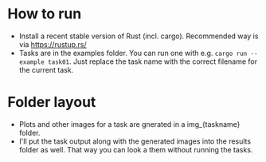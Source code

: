 # How to run

* Install a recent stable version of Rust (incl. cargo). Recommended way is via https://rustup.rs/
* Tasks are in the examples folder. You can run one with e.g.
``cargo run --example task01``.
Just replace the task name with the correct filename for the current task.

# Folder layout
* Plots and other images for a task are gnerated in a img_{taskname} folder.
* I'll put the task output along with the generated images into the results folder as well. That way you can look a them without running the tasks.